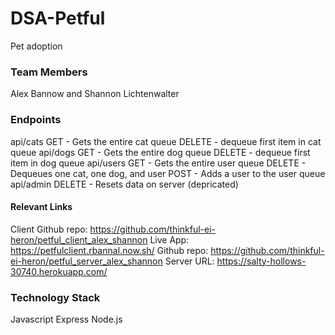 # DSA-Petful
Pet adoption

### Team Members
Alex Bannow and Shannon Lichtenwalter

### Endpoints
  api/cats
    GET - Gets the entire cat queue
    DELETE - dequeue first item in cat queue
  api/dogs
    GET - Gets the entire dog queue
    DELETE - dequeue first item in dog queue
  api/users
    GET - Gets the entire user queue
    DELETE - Dequeues one cat, one dog, and user
    POST - Adds a user to the user queue
  api/admin
    DELETE - Resets data on server (depricated)

#### Relevant Links
  Client Github repo: https://github.com/thinkful-ei-heron/petful_client_alex_shannon
  Live App: https://petfulclient.rbannal.now.sh/
  Github repo: https://github.com/thinkful-ei-heron/petful_server_alex_shannon
  Server URL: https://salty-hollows-30740.herokuapp.com/

### Technology Stack
  Javascript
  Express
  Node.js
